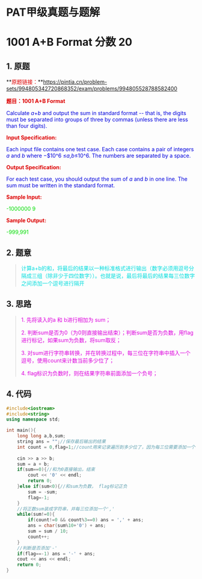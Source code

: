 # PAT甲级真题与题解



# **1001 A+B Format** 分数 20

## 1. 原题

**<font color="#dd0000">原题链接：</font>**https://pintia.cn/problem-sets/994805342720868352/exam/problems/994805528788582400

**<font color="#dd0000">题目：1001 A+B Format</font>**

<font color="#0000dd">Calculate *a*+*b* and output the sum in standard format -- that is, the digits must be separated into groups of three by commas (unless there are less than four digits).</font>  

**<font color="#dd0000">Input Specification:</font>**

<font color="#0000dd">Each input file contains one test case. Each case contains a pair of integers *a* and *b* where −$10^6 ≤*a*,*b*≤10^6. The numbers are separated by a space.</font>

**<font color="#dd0000">Output Specification:</font>**

<font color="#0000dd">For each test case, you should output the sum of *a* and *b* in one line. The sum must be written in the standard format.</font>

**<font color="#dd0000">Sample Input:</font>**

<font color="#00dd00">-1000000 9</font>

**<font color="#dd0000">Sample Output:</font>**

<font color="#00dd00">-999,991</font>

## 2. 题意

> <font color="#00dddd">计算a+b的和，将最后的结果以一种标准格式进行输出（数字必须用逗号分隔成三组（除非少于四位数字））。也就是说，最后将最后的结果每三位数字之间添加一个逗号进行隔开</font>

## 3. 思路

><font color="#dd00dd">1. 先将读入的a 和 b进行相加为 sum；</font>
>
><font color="#dd00dd">2. 判断sum是否为0（为0则直接输出结束）；判断sum是否为负数，用flag进行标记，如果sum为负数，将sum取反；</font>
>
><font color="#dd00dd">3. 对sum进行字符串转换，并在转换过程中，每三位在字符串中插入一个逗号，使用count来计数当前多少位了；</font>
>
><font color="#dd00dd">4. flag标识为负数时，则在结果字符串前面添加一个负号；</font>

## 4. 代码

```c++
#include<iostream>
#include<string>
using namespace std;

int main(){
	long long a,b,sum;
	string ans = "";//保存最后输出的结果 
	int count = 0,flag=1;//count用来记录遍历到多少位了，因为每三位需要添加一个',' 
	
	cin >> a >> b;
	sum = a + b;
	if(sum==0){//和为0直接输出，结束 
		cout << '0' << endl;
		return 0;
	}else if(sum<0){//和sum为负数， flag标记正负 
		sum = -sum;
		flag=-1;
	}
	//将正数sum装成字符串，并每三位添加一个',' 
	while(sum!=0){
		if(count!=0 && count%3==0) ans = ',' + ans;
		ans = char(sum%10+'0') + ans;
		sum = sum / 10;
		count++;
	}
	//判断是否添加'-' 
	if(flag==-1) ans = '-' + ans;
	cout << ans << endl;
    return 0;
}
```














